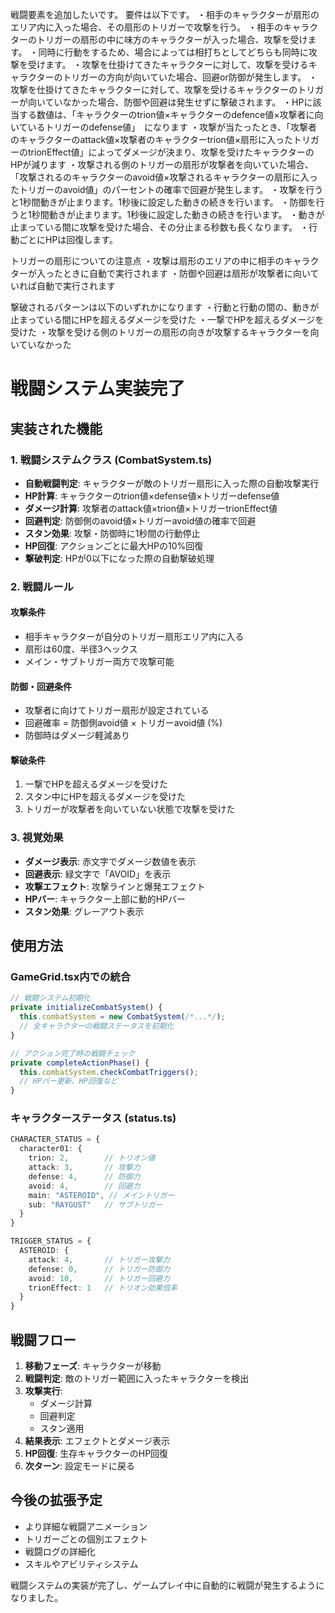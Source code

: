 戦闘要素を追加したいです。
要件は以下です。
・相手のキャラクターが扇形のエリア内に入った場合、その扇形のトリガーで攻撃を行う。
・相手のキャラクターのトリガーの扇形の中に味方のキャラクターが入った場合、攻撃を受けます。
・同時に行動をするため、場合によっては相打ちとしてどちらも同時に攻撃を受けます。
・攻撃を仕掛けてきたキャラクターに対して、攻撃を受けるキャラクターのトリガーの方向が向いていた場合、回避or防御が発生します。
・攻撃を仕掛けてきたキャラクターに対して、攻撃を受けるキャラクターのトリガーが向いていなかった場合、防御や回避は発生せずに撃破されます。
・HPに該当する数値は、「キャラクターのtrion値×キャラクターのdefence値×攻撃者に向いているトリガーのdefense値」　になります
・攻撃が当たったとき、「攻撃者のキャラクターのattack値×攻撃者のキャラクターtrion値×扇形に入ったトリガーのtrionEffect値」によってダメージが決まり、攻撃を受けたキャラクターのHPが減ります
・攻撃される側のトリガーの扇形が攻撃者を向いていた場合、「攻撃されるのキャラクターのavoid値×攻撃されるキャラクターの扇形に入ったトリガーのavoid値」のパーセントの確率で回避が発生します。
・攻撃を行うと1秒間動きが止まります。1秒後に設定した動きの続きを行います。
・防御を行うと1秒間動きが止まります。1秒後に設定した動きの続きを行います。
・動きが止まっている間に攻撃を受けた場合、その分止まる秒数も長くなります。
・行動ごとにHPは回復します。


トリガーの扇形についての注意点
・攻撃は扇形のエリアの中に相手のキャラクターが入ったときに自動で実行されます
・防御や回避は扇形が攻撃者に向いていれば自動で実行されます

撃破されるパターンは以下のいずれかになります
・行動と行動の間の、動きが止まっている間にHPを超えるダメージを受けた
・一撃でHPを超えるダメージを受けた
・攻撃を受ける側のトリガーの扇形の向きが攻撃するキャラクターを向いていなかった


# 戦闘システム実装完了

## 実装された機能

### 1. 戦闘システムクラス (CombatSystem.ts)
- **自動戦闘判定**: キャラクターが敵のトリガー扇形に入った際の自動攻撃実行
- **HP計算**: キャラクターのtrion値×defense値×トリガーdefense値
- **ダメージ計算**: 攻撃者のattack値×trion値×トリガーtrionEffect値
- **回避判定**: 防御側のavoid値×トリガーavoid値の確率で回避
- **スタン効果**: 攻撃・防御時に1秒間の行動停止
- **HP回復**: アクションごとに最大HPの10%回復
- **撃破判定**: HPが0以下になった際の自動撃破処理

### 2. 戦闘ルール
#### 攻撃条件
- 相手キャラクターが自分のトリガー扇形エリア内に入る
- 扇形は60度、半径3ヘックス
- メイン・サブトリガー両方で攻撃可能

#### 防御・回避条件
- 攻撃者に向けてトリガー扇形が設定されている
- 回避確率 = 防御側avoid値 × トリガーavoid値 (%)
- 防御時はダメージ軽減あり

#### 撃破条件
1. 一撃でHPを超えるダメージを受けた
2. スタン中にHPを超えるダメージを受けた  
3. トリガーが攻撃者を向いていない状態で攻撃を受けた

### 3. 視覚効果
- **ダメージ表示**: 赤文字でダメージ数値を表示
- **回避表示**: 緑文字で「AVOID」を表示
- **攻撃エフェクト**: 攻撃ラインと爆発エフェクト
- **HPバー**: キャラクター上部に動的HPバー
- **スタン効果**: グレーアウト表示

## 使用方法

### GameGrid.tsx内での統合
```typescript
// 戦闘システム初期化
private initializeCombatSystem() {
  this.combatSystem = new CombatSystem(/*...*/);
  // 全キャラクターの戦闘ステータスを初期化
}

// アクション完了時の戦闘チェック
private completeActionPhase() {
  this.combatSystem.checkCombatTriggers();
  // HPバー更新、HP回復など
}
```

### キャラクターステータス (status.ts)
```typescript
CHARACTER_STATUS = {
  character01: {
    trion: 2,        // トリオン値
    attack: 3,       // 攻撃力
    defense: 4,      // 防御力  
    avoid: 4,        // 回避力
    main: "ASTEROID", // メイントリガー
    sub: "RAYGUST"   // サブトリガー
  }
}

TRIGGER_STATUS = {
  ASTEROID: {
    attack: 4,       // トリガー攻撃力
    defense: 0,      // トリガー防御力
    avoid: 10,       // トリガー回避力
    trionEffect: 1   // トリオン効果倍率
  }
}
```

## 戦闘フロー

1. **移動フェーズ**: キャラクターが移動
2. **戦闘判定**: 敵のトリガー範囲に入ったキャラクターを検出
3. **攻撃実行**: 
   - ダメージ計算
   - 回避判定
   - スタン適用
4. **結果表示**: エフェクトとダメージ表示
5. **HP回復**: 生存キャラクターのHP回復
6. **次ターン**: 設定モードに戻る

## 今後の拡張予定
- より詳細な戦闘アニメーション
- トリガーごとの個別エフェクト
- 戦闘ログの詳細化
- スキルやアビリティシステム

戦闘システムの実装が完了し、ゲームプレイ中に自動的に戦闘が発生するようになりました。
